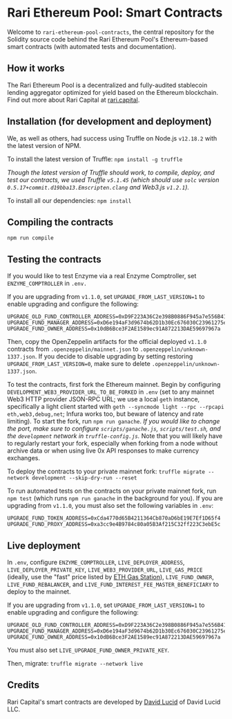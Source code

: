 # Rari Ethereum Pool: Smart Contracts

Welcome to `rari-ethereum-pool-contracts`, the central repository for the Solidity source code behind the Rari Ethereum Pool's Ethereum-based smart contracts (with automated tests and documentation).

## How it works

The Rari Ethereum Pool is a decentralized and fully-audited stablecoin lending aggregator optimized for yield based on the Ethereum blockchain. Find out more about Rari Capital at [rari.capital](https://rari.capital).

## Installation (for development and deployment)

We, as well as others, had success using Truffle on Node.js `v12.18.2` with the latest version of NPM.

To install the latest version of Truffle: `npm install -g truffle`

*Though the latest version of Truffle should work, to compile, deploy, and test our contracts, we used Truffle `v5.1.45` (which should use `solc` version `0.5.17+commit.d19bba13.Emscripten.clang` and Web3.js `v1.2.1`).*

To install all our dependencies: `npm install`

## Compiling the contracts

`npm run compile`

## Testing the contracts

If you would like to test Enzyme via a real Enzyme Comptroller, set `ENZYME_COMPTROLLER` in `.env.`

If you are upgrading from `v1.1.0`, set `UPGRADE_FROM_LAST_VERSION=1` to enable upgrading and configure the following:

    UPGRADE_OLD_FUND_CONTROLLER_ADDRESS=0xD9F223A36C2e398B0886F945a7e556B41EF91A3C
    UPGRADE_FUND_MANAGER_ADDRESS=0xD6e194aF3d9674b62D1b30Ec676030C23961275e
    UPGRADE_FUND_OWNER_ADDRESS=0x10dB6Bce3F2AE1589ec91A872213DAE59697967a

Then, copy the OpenZeppelin artifacts for the official deployed `v1.1.0` contracts from `.openzeppelin/mainnet.json` to `.openzeppelin/unknown-1337.json`. If you decide to disable upgrading by setting restoring `UPGRADE_FROM_LAST_VERSION=0`, make sure to delete `.openzeppelin/unknown-1337.json`.

To test the contracts, first fork the Ethereum mainnet. Begin by configuring `DEVELOPMENT_WEB3_PROVIDER_URL_TO_BE_FORKED` in `.env` (set to any mainnet Web3 HTTP provider JSON-RPC URL; we use a local `geth` instance, specifically a light client started with `geth --syncmode light --rpc --rpcapi eth,web3,debug,net`; Infura works too, but beware of latency and rate limiting). To start the fork, run `npm run ganache`. *If you would like to change the port, make sure to configure `scripts/ganache.js`, `scripts/test.sh`, and the `development` network in `truffle-config.js`.* Note that you will likely have to regularly restart your fork, especially when forking from a node without archive data or when using live 0x API responses to make currency exchanges.

To deploy the contracts to your private mainnet fork: `truffle migrate --network development --skip-dry-run --reset`

To run automated tests on the contracts on your private mainnet fork, run `npm test` (which runs `npm run ganache` in the background for you). If you are upgrading from `v1.1.0`, you must also set the following variables in `.env`:

    UPGRADE_FUND_TOKEN_ADDRESS=0xCda4770d65B4211364Cb870aD6bE19E7Ef1D65f4
    UPGRADE_FUND_PROXY_ADDRESS=0xa3cc9e4B9784c80a05B3Af215C32ff223C3ebE5c

## Live deployment

In `.env`, configure `ENZYME_COMPTROLLER`, `LIVE_DEPLOYER_ADDRESS`, `LIVE_DEPLOYER_PRIVATE_KEY`, `LIVE_WEB3_PROVIDER_URL`, `LIVE_GAS_PRICE` (ideally, use the "fast" price listed by [ETH Gas Station](https://www.ethgasstation.info/)), `LIVE_FUND_OWNER`, `LIVE_FUND_REBALANCER`, and `LIVE_FUND_INTEREST_FEE_MASTER_BENEFICIARY` to deploy to the mainnet.

If you are upgrading from `v1.1.0`, set `UPGRADE_FROM_LAST_VERSION=1` to enable upgrading and configure the following:

    UPGRADE_OLD_FUND_CONTROLLER_ADDRESS=0xD9F223A36C2e398B0886F945a7e556B41EF91A3C
    UPGRADE_FUND_MANAGER_ADDRESS=0xD6e194aF3d9674b62D1b30Ec676030C23961275e
    UPGRADE_FUND_OWNER_ADDRESS=0x10dB6Bce3F2AE1589ec91A872213DAE59697967a

You must also set `LIVE_UPGRADE_FUND_OWNER_PRIVATE_KEY`.

Then, migrate: `truffle migrate --network live`

## Credits

Rari Capital's smart contracts are developed by [David Lucid](https://github.com/davidlucid) of David Lucid LLC.

